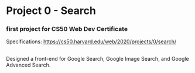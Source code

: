 # Project 0 - Search

### first project for CS50 Web Dev Certificate

Specifications: https://cs50.harvard.edu/web/2020/projects/0/search/
## 
Designed a front-end for Google Search, Google Image Search, and Google Advanced Search.
